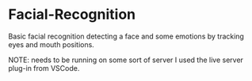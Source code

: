 # Facial-Recognition

Basic facial recognition detecting a face and some emotions by tracking eyes and mouth positions.

NOTE: needs to be running on some sort of server I used the live server plug-in from VSCode.